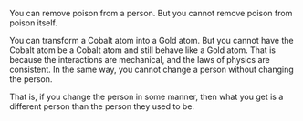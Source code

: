 You can remove poison from a person. But you cannot remove poison from poison itself.

You can transform a Cobalt atom into a Gold atom. But you cannot have the Cobalt atom be a Cobalt atom and still behave like a Gold atom. That is because the interactions are mechanical, and the laws of physics are consistent. In the same way, you cannot change a person without changing the person.

That is, if you change the person in some manner, then what you get is a different person than the person they used to be.